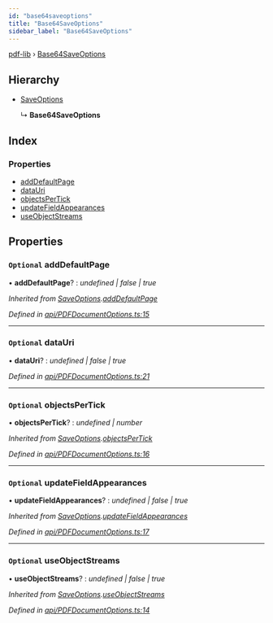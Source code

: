 ```yaml
---
id: "base64saveoptions"
title: "Base64SaveOptions"
sidebar_label: "Base64SaveOptions"
---
```


[pdf-lib](../index.md) › [Base64SaveOptions](base64saveoptions.md)

## Hierarchy

* [SaveOptions](saveoptions.md)

  ↳ **Base64SaveOptions**

## Index

### Properties

* [addDefaultPage](base64saveoptions.md#optional-adddefaultpage)
* [dataUri](base64saveoptions.md#optional-datauri)
* [objectsPerTick](base64saveoptions.md#optional-objectspertick)
* [updateFieldAppearances](base64saveoptions.md#optional-updatefieldappearances)
* [useObjectStreams](base64saveoptions.md#optional-useobjectstreams)

## Properties

### `Optional` addDefaultPage

• **addDefaultPage**? : *undefined | false | true*

*Inherited from [SaveOptions](saveoptions.md).[addDefaultPage](saveoptions.md#optional-adddefaultpage)*

*Defined in [api/PDFDocumentOptions.ts:15](https://github.com/Hopding/pdf-lib/blob/b8a44bd/src/api/PDFDocumentOptions.ts#L15)*

___

### `Optional` dataUri

• **dataUri**? : *undefined | false | true*

*Defined in [api/PDFDocumentOptions.ts:21](https://github.com/Hopding/pdf-lib/blob/b8a44bd/src/api/PDFDocumentOptions.ts#L21)*

___

### `Optional` objectsPerTick

• **objectsPerTick**? : *undefined | number*

*Inherited from [SaveOptions](saveoptions.md).[objectsPerTick](saveoptions.md#optional-objectspertick)*

*Defined in [api/PDFDocumentOptions.ts:16](https://github.com/Hopding/pdf-lib/blob/b8a44bd/src/api/PDFDocumentOptions.ts#L16)*

___

### `Optional` updateFieldAppearances

• **updateFieldAppearances**? : *undefined | false | true*

*Inherited from [SaveOptions](saveoptions.md).[updateFieldAppearances](saveoptions.md#optional-updatefieldappearances)*

*Defined in [api/PDFDocumentOptions.ts:17](https://github.com/Hopding/pdf-lib/blob/b8a44bd/src/api/PDFDocumentOptions.ts#L17)*

___

### `Optional` useObjectStreams

• **useObjectStreams**? : *undefined | false | true*

*Inherited from [SaveOptions](saveoptions.md).[useObjectStreams](saveoptions.md#optional-useobjectstreams)*

*Defined in [api/PDFDocumentOptions.ts:14](https://github.com/Hopding/pdf-lib/blob/b8a44bd/src/api/PDFDocumentOptions.ts#L14)*
